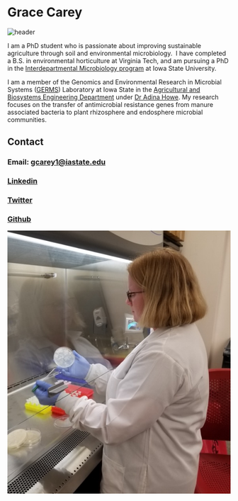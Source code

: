 # Grace Carey

![header](header.png)

I am a PhD student who is passionate about improving sustainable agriculture through soil and environmental microbiology.  I have completed a B.S. in environmental horticulture at Virginia Tech, and am pursuing a PhD in the [Interdepartmental Microbiology program](https://www.micrograd.iastate.edu/) at Iowa State University.

I am a member of the Genomics and Environmental Research in Microbial Systems ([GERMS](http://www.germslab.org/)) Laboratory at Iowa State in the [Agricultural and Biosystems Engineering Department](https://www.abe.iastate.edu/) under [Dr Adina Howe](https://www.abe.iastate.edu/adina-howe/). My research focuses on the transfer of antimicrobial resistance genes from manure associated bacteria to plant rhizosphere and endosphere microbial communities.

## Contact

### Email: gcarey1@iastate.edu

### [Linkedin](https://www.linkedin.com/in/grace-carey94/)

### [Twitter](https://twitter.com/gcmicrobe)

### [Github](https://github.com/gcarey1)

![labwork](labwork.jpg)
